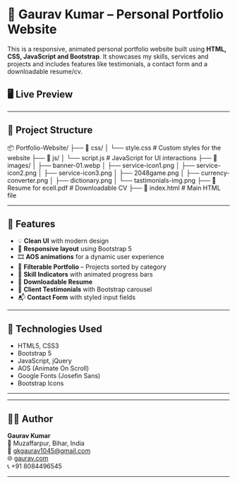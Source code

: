 # 💼 Gaurav Kumar – Personal Portfolio Website

This is a responsive, animated personal portfolio website built using **HTML, CSS, JavaScript and Bootstrap**. It showcases my skills, services and projects and includes features like testimonials, a contact form and a downloadable resume/cv.

## 🖥️ Live Preview


---

## 📂 Project Structure

📦 Portfolio-Website/
├── 📁 css/
│ └── style.css # Custom styles for the website
├── 📁 js/
│ └── script.js # JavaScript for UI interactions
├── 📁 images/
│ ├── banner-01.webp
│ ├── service-icon1.png
│ ├── service-icon2.png
│ ├── service-icon3.png
│ ├── 2048game.png
│ ├── currency-converter.png
│ ├── dictionary.png
│ └── tastimonials-img.png
├── 📄 Resume for ecell.pdf # Downloadable CV
├── 📄 index.html # Main HTML file


---

## 🎯 Features

- 💡 **Clean UI** with modern design
- 📱 **Responsive layout** using Bootstrap 5
- 🎞️ **AOS animations** for a dynamic user experience
- 🧩 **Filterable Portfolio** – Projects sorted by category
- 📜 **Skill Indicators** with animated progress bars
- 📎 **Downloadable Resume**
- 📢 **Client Testimonials** with Bootstrap carousel
- 📬 **Contact Form** with styled input fields

---

## 🧰 Technologies Used

- HTML5, CSS3
- Bootstrap 5
- JavaScript, jQuery
- AOS (Animate On Scroll)
- Google Fonts (Josefin Sans)
- Bootstrap Icons

---


---

## 🧑‍💻 Author

**Gaurav Kumar**  
📍 Muzaffarpur, Bihar, India  
📧 [gkgaurav1045@gmail.com](mailto:gkgaurav1045@gmail.com)  
🌐 [gaurav.com](http://gaurav.com)  
📞 +91 8084496545

---


